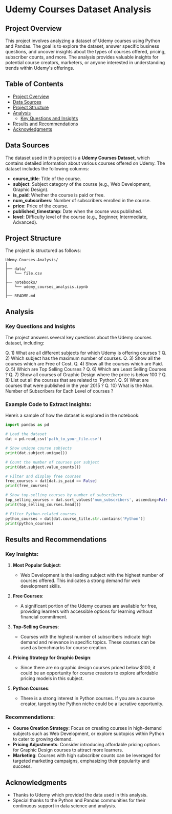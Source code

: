 # Udemy Courses Dataset Analysis

## Project Overview

This project involves analyzing a dataset of Udemy courses using Python and Pandas. The goal is to explore the dataset, answer specific business questions, and uncover insights about the types of courses offered, pricing, subscriber counts, and more. The analysis provides valuable insights for potential course creators, marketers, or anyone interested in understanding trends within Udemy's offerings.

## Table of Contents

- [Project Overview](#project-overview)
- [Data Sources](#data-sources)
- [Project Structure](#project-structure)
- [Analysis](#analysis)
  - [Key Questions and Insights](#key-questions-and-insights)
- [Results and Recommendations](#results-and-recommendations)
- [Acknowledgments](#acknowledgments)

## Data Sources

The dataset used in this project is a **Udemy Courses Dataset**, which contains detailed information about various courses offered on Udemy. The dataset includes the following columns:

- **course_title**: Title of the course.
- **subject**: Subject category of the course (e.g., Web Development, Graphic Design).
- **is_paid**: Whether the course is paid or free.
- **num_subscribers**: Number of subscribers enrolled in the course.
- **price**: Price of the course.
- **published_timestamp**: Date when the course was published.
- **level**: Difficulty level of the course (e.g., Beginner, Intermediate, Advanced).

## Project Structure

The project is structured as follows:

```
Udemy-Courses-Analysis/
│
├── data/
│   └── file.csv                  
│
├── notebooks/
│   └── udemy_courses_analysis.ipynb 
│
├── README.md                     
```

## Analysis

### Key Questions and Insights

The project answers several key questions about the Udemy courses dataset, including:

Q. 1) What are all different subjects for which Udemy is offering courses ?
Q. 2) Which subject has the maximum number of courses.
Q. 3) Show all the courses which are Free of Cost.
Q. 4) Show all the courses which are Paid.
Q. 5) Which are Top Selling Courses ?
Q. 6) Which are Least Selling Courses ?
Q. 7) Show all courses of Graphic Design where the price is below 100 ?
Q. 8) List out all the courses that are related to 'Python'.
Q. 9) What are courses that were published in the year 2015 ?
Q. 10) What is the Max. Number of Subscribers for Each Level of courses ?

### Example Code to Extract Insights:

Here’s a sample of how the dataset is explored in the notebook:

```python
import pandas as pd

# Load the dataset
dat = pd.read_csv('path_to_your_file.csv')

# Show unique course subjects
print(dat.subject.unique())

# Count the number of courses per subject
print(dat.subject.value_counts())

# Filter and display free courses
free_courses = dat[dat.is_paid == False]
print(free_courses)

# Show top-selling courses by number of subscribers
top_selling_courses = dat.sort_values('num_subscribers', ascending=False)
print(top_selling_courses.head())

# Filter Python-related courses
python_courses = dat[dat.course_title.str.contains('Python')]
print(python_courses)
```

## Results and Recommendations

### Key Insights:

1. **Most Popular Subject**:
   - Web Development is the leading subject with the highest number of courses offered. This indicates a strong demand for web development skills.

2. **Free Courses**:
   - A significant portion of the Udemy courses are available for free, providing learners with accessible options for learning without financial commitment.

3. **Top-Selling Courses**:
   - Courses with the highest number of subscribers indicate high demand and relevance in specific topics. These courses can be used as benchmarks for course creation.

4. **Pricing Strategy for Graphic Design**:
   - Since there are no graphic design courses priced below $100, it could be an opportunity for course creators to explore affordable pricing models in this subject.

5. **Python Courses**:
   - There is a strong interest in Python courses. If you are a course creator, targeting the Python niche could be a lucrative opportunity.

### Recommendations:

- **Course Creation Strategy**: Focus on creating courses in high-demand subjects such as Web Development, or explore subtopics within Python to cater to growing demand.
- **Pricing Adjustments**: Consider introducing affordable pricing options for Graphic Design courses to attract more learners.
- **Marketing**: Courses with high subscriber counts can be leveraged for targeted marketing campaigns, emphasizing their popularity and success.


## Acknowledgments

- Thanks to Udemy which provided the data used in this analysis.
- Special thanks to the Python and Pandas communities for their continuous support in data science and analysis.
